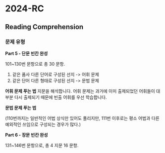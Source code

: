 # 2024-RC

## Reading Comprehension
### 문제 유형
**Part 5 - 단문 빈칸 완성**   

101~130번 문항으로 총 30 문항.   

1. 같은 품사 다른 단어로 구성된 선지 -> 어휘 문제
2. 같은 단어 다른 형태로 구성된 선지 -> 문법 문제

**어휘 문제 푸는 법**
지문을 해석합니다.
어휘 문제는 과거에 이미 출제되었던 어휘들이 대부분 다시 출제되기 때문에 빈출 어휘를 우선 학습합니다.

**문법 문제 푸는 법**


(110번까지는 일반적인 어법 상식만 있어도 풀리지만, 111번 이후로는 평소 어법과 다른 예외적인 쓰임으로 구성되는 경우가 많다.)

**Part 6 - 장문 빈칸 완성**   

131~146번 문항으로, 총 4 지문 16 문항.
